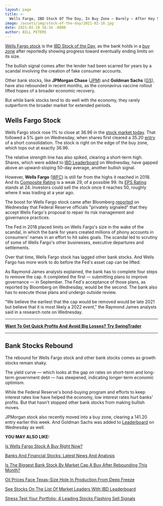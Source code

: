 ```yaml
---
layout: page
title: >-
  Wells Fargo, IBD Stock Of The Day, In Buy Zone — Barely — After Key Step Toward Lifting Fed Curbs
image: /assets/img/stock-of-the-day/2021-02-18.jpg
date: 2021-02-18 16:34 -0800
author: BILL PETERS
---
```







[Wells Fargo stock](https://www.investors.com/research/wells-fargo-stock-buy-now/) is the [IBD Stock of the Day](https://www.investors.com/category/research/ibd-stock-of-the-day/), as the bank holds in a [buy zone](https://www.investors.com/how-to-invest/investors-corner/buy-zone-nvidia-stock/) after reportedly showing progress toward eventually ending limits on its size.




The bullish signal comes after the lender had been scarred for years by a scandal involving the creation of fake consumer accounts.


Other bank stocks, like **JPMorgan Chase** ([JPM](https://research.investors.com/quote.aspx?symbol=JPM)) and **Goldman Sachs** ([GS](https://research.investors.com/quote.aspx?symbol=GS)), have also rebounded in recent months, as the coronavirus vaccine rollout lifted hopes of a broader economic recovery.


But while bank stocks tend to do well with the economy, they rarely outperform the broader market for extended periods.


Wells Fargo Stock
-----------------


Wells Fargo stock rose 1% to close at 36.96 in the [stock market today](https://investors.com/stock-market-today). That followed a 5% gain on Wednesday, when shares first cleared a 35.20 [entry](https://www.investors.com/how-to-invest/investors-corner/chart-reading-basics-how-a-buy-point-marks-a-time-of-opportunity/) of a short consolidation. The stock is right on the edge of the buy zone, which tops out at exactly 36.96.


The relative strength line has also spiked, clearing a short-term high. Shares, which were added to [IBD Leaderboard](https://leaderboard.investors.com/#/leaders/leadersnearabuypoint) on Wednesday, have gapped above an upward-sloping 50-day average, another bullish signal.


However, **Wells Fargo** ([WFC](https://research.investors.com/quote.aspx?symbol=WFC)) is still far from the highs it reached in 2018. And its [Composite Rating](https://www.investors.com/how-to-invest/investors-corner/how-to-research-growth-stocks/) is a weak 29, of a possible 99. Its [EPS Rating](https://www.investors.com/how-to-invest/investors-corner/eps-rating-is-key-to-picking-great-stocks/) stands at 24. Investors could sell the stock once it reaches 50, roughly where it was trading at a year ago.


The boost for Wells Fargo stock came after Bloomberg [reported](https://www.bloomberg.com/news/articles/2021-02-17/wells-fargo-wins-fed-acceptance-for-overhaul-plan-tied-to-cap?sref=6RafMK8w) on Wednesday that Federal Reserve officials "privately signaled" that they accept Wells Fargo's proposal to repair its risk management and governance practices.


The Fed in 2018 placed limits on Wells Fargo's size in the wake of the scandal, in which the bank for years created millions of phony accounts in consumers' names in an effort to hit sales goals. The scandal led to scrutiny of some of Wells Fargo's other businesses, executive departures and settlements.


Over that time, Wells Fargo stock has lagged other bank stocks. And Wells Fargo has more work to do before the Fed's asset cap can be lifted.


As Raymond James analysts explained, the bank has to complete four steps to remove the cap. It completed the first — submitting plans to improve governance — in September. The Fed's acceptance of those plans, as reported by Bloomberg on Wednesday, would be the second. The bank also has to execute those plans and undergo outside review.


"We believe the earliest that the cap would be removed would be late 2021 but believe that it is most likely a 2022 event," the Raymond James analysts said in a research note on Wednesday.




---


**[Want To Get Quick Profits And Avoid Big Losses? Try SwingTrader](https://www.investors.com/product/swingtrader/?artProdLink=Swingtrader)**




---


Bank Stocks Rebound
-------------------


The rebound for Wells Fargo stock and other bank stocks comes as growth stocks remain shaky.


The yield curve — which looks at the gap on rates on short-term and long-term government debt — has steepened, indicating longer-term economic optimism.


While the Federal Reserve's bond-buying program and efforts to keep interest rates low have helped the economy, low interest rates hurt banks' profits. But that hasn't stopped other bank stocks from making bullish moves.


JPMorgan stock also recently moved into a buy zone, clearing a 141.20 entry earlier this week. And Goldman Sachs was added to [Leaderboard](https://www.investors.com/product/leaderboard/?artProdLink=Leaderboard) on Wednesday as well.


**YOU MAY ALSO LIKE:**


[Is Wells Fargo Stock A Buy Right Now?](https://www.investors.com/research/wells-fargo-stock-buy-now/)


[Banks And Financial Stocks: Latest News And Analysis](https://www.investors.com/news/banks-and-financial-stocks-news-and-analysis-bofa-wellsfargo-jpmorgan-goldmansachs/)


[Is The Biggest Bank Stock By Market Cap A Buy After Rebounding This Month?](https://www.investors.com/news/jpm-stock-buy-now/)


[Oil Prices Face Texas-Size Hole In Production From Deep Freeze](https://www.investors.com/news/oil-prices-rose-texas-weather-oil-stocks-fell/)


[See Stocks On The List Of Market Leaders With IBD Leaderboard](https://www.investors.com/product/leaderboard/?artProdLink=Leaderboard)


[Stress Test Your Portfolio; 4 Leading Stocks Flashing Sell Signals](https://www.investors.com/market-trend/stock-market-today/dow-jones-futures-stress-test-your-stock-portfolio-apple-nio-sell-roku-earnings/)





